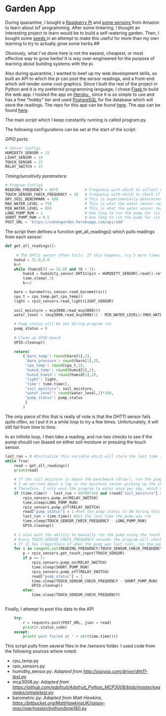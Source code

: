 # Garden App

During quarantine, I bought a <a href = "https://www.raspberrypi.org/products/raspberry-pi-4-model-b/"> Raspberry Pi</a> and <a href = "https://www.amazon.com/gp/product/B07TLRYGT1/ref=ppx_yo_dt_b_asin_title_o04_s01?ie=UTF8&psc=1"> some </a> <a href = "https://www.amazon.com/gp/product/B01J9GD3DG/ref=ppx_yo_dt_b_asin_title_o02_s00?ie=UTF8&psc=1"> sensors </a> from Amazon to learn about IoT programming. After some tinkering, I thought an interesting project to learn would be to build a self-watering garden. Then, I bought some <a href = "https://www.amazon.com/gp/product/B06ZY8JGJ4/ref=ppx_yo_dt_b_asin_title_o04_s00?ie=UTF8&psc=1"> seeds </a> in an attempt to make this useful for more than my own learning to try to actually grow some herbs.##

Obviously, what I've done here is not the easiest, cheapest, or most effective way to grow herbs! It is way over-engineered for the purpose of learning about building systems with the pi.

Also during quarantine, I wanted to beef up my web development skills, so built an API to which the pi can post the sensor readings, and a front-end which will render some cool graphics. Since I built the rest of the project in Python and it is my preferred programming language, I chose <a href="https://flask.palletsprojects.com/en/1.1.x/"> Flask </a> to build the web app. I hosted the app on <a href = "https://www.heroku.com/"> Heroku </a>, since it is so simple to use and has a free "hobby" tier and used <a href = "https://www.postgresql.org/"> PostgreSQL</a> for the database which will store the readings. The repo for this app can be found <a href="https://github.com/brandonfcohen1/garden_app_webapp"> here</a>. The app can be found <a href="http://cohengarden.herokuapp.com/"> here</a>.

The main script which I keep constantly running is called program.py. 

The following configurations can be set at the start of the script:

*GPIO ports:*
```python
# Sensor Configs
HUMIDITY_SENSOR = 15
LIGHT_SENSOR = 14
TOUCH_SENSOR = 27
RELAY_SWITCH = 17
```

*Timing/sensitivity parameters:*
```python
# Program Configs
READING_FREQUENCY = 60*5            # Frequency with which to collect data, in seconds
TOUCH_SENSOR_CHECK_FREQUENCY = 10   # Frequency with which to check if the touch sensor has been pressed
DRY_SOIL_BENCHMARK = 800            # This is experimentally determined and should be tweaked over time
MAX_WATER_LEVEL = 758               # This is what the water sensor reads when the water is full
MIN_WATER_LEVEL = 650               # This is what the water sensor reads when the water is empty
LONG_PUMP_RUN = 1                   # How long to run the pump for (in seconds) when the soil is dry
SHORT_PUMP_RUN = 0.5                # How long to run the pump for (in seconds) when the touch sensor is pressed
POST_URL = 'https://cohengarden.herokuapp.com/api/add'

```

The script then defines a function get_all_readings() which pulls readings from each sensor:
```python
def get_all_readings():
    
     # The DHT11 sensor often fails. If this happens, try 5 more times before giving up and skipping the reading.
    humid = 32.0,0.0
    k=0
    while (humid[0] == 32.0) and (k < 5):
        humid = humidity_sensor.DHT11(pin = HUMIDITY_SENSOR).read().return_results()
        time.sleep(.3)
        k+=1

    baro = barometric_sensor.read_barometric()
    cpu_t = cpu_temp.get_cpu_temp()
    light = rpio_sensors.read_light(LIGHT_SENSOR)
    
    soil_moisture = mcp3008.read_mcp3008(0)
    water_level = (mcp3008.read_mcp3008(1) - MIN_WATER_LEVEL)/(MAX_WATER_LEVEL - MIN_WATER_LEVEL) 

    # Pump status will be set during program run
    pump_status = 0
    
    # Clean up GPIO board
    GPIO.cleanup()
    
    return(
        {'baro_temp': round(baro[0],2),
         'baro_pressure': round(baro[1],2),
         'cpu_temp': round(cpu_t,2),
         'humid_temp': round(humid[0],2),
         'humid_humid': round(humid[1],2),
         'light': light,
         'time': time.time(),
         "soil_moisture": soil_moisture,
         "water_level": round(water_level,2)*100,
         "pump_status": pump_status
         }
        )
```
The only piece of this that is really of note is that the DHT11 sensor fails quite often, so I put it in a while loop to try a few times. Unfortunately, it will still fail from time to time.

In an infinite loop, I then take a reading, and run two checks to see if the pump should run (based on either soil moisture or pressing the touch sensor.
```python
last_run = 0 #Initialize this variable which will store the last time the pump was on
while True:
    read = get_all_readings()
    print(read)   
    
    # If the soil moisture is above the benchmark (drier), run the pump for LONG_PUMP_RUN second.
    # I am worried about a lag in the moisture sensor picking up the change in moisture content and I don't want to over-water.
    # Therefore, I only want the program to water once per day, which will be checked for using the "last_run" variable
    if (time.time() - last_run > 60*60*24) and (read["soil_moisture"] > DRY_SOIL_BENCHMARK):
        rpio_sensors.pump_on(RELAY_SWITCH)
        time.sleep(LONG_PUMP_RUN)
        rpio_sensors.pump_off(RELAY_SWITCH)
        read["pump_status"] = 1 #Set the pump status to ON during this interval
        last_run = time.time() #Set the last time the pump was run
        time.sleep(TOUCH_SENSOR_CHECK_FREQUENCY - LONG_PUMP_RUN)
        GPIO.cleanup()
    
    # I also want the ability to manually run the pump using the touch sensor
    # Every TOUCH_SENSOR_CHECK_FREQUENCY seconds the program will check to see if the touch sensor has been pressed
    # If it has (regardless of when the pump was last run), run the pump for SHORT_PUMP_RUN seconds
    for i in range(0,int(READING_FREQUENCY/TOUCH_SENSOR_CHECK_FREQUENCY)):
        p = rpio_sensors.get_touch_input(TOUCH_SENSOR)
        if p == 1:
            rpio_sensors.pump_on(RELAY_SWITCH)
            time.sleep(SHORT_PUMP_RUN)
            rpio_sensors.pump_off(RELAY_SWITCH)
            read["pump_status"] = 1
            time.sleep(TOUCH_SENSOR_CHECK_FREQUENCY - SHORT_PUMP_RUN)
            GPIO.cleanup()
        else:
            time.sleep(TOUCH_SENSOR_CHECK_FREQUENCY)
    
```

Finally, I attempt to post this data to the API
```python
    try:
        r = requests.post(POST_URL, json = read)
        print(r.status_code)
    except:
        print('post failed at ' + str(time.time()))

```

This script pulls from several files in the /sensors folder. I used code from the following sources where noted:
* cpu_temp.py
* rpio_sensors.py
* humidity_sensor.py: *Adapted from http://osoyoo.com/driver/dht11-test.py*
* mcp3008.py: *Adapted from https://github.com/adafruit/Adafruit_Python_MCP3008/blob/master/examples/simpletest.py*
* barometric.py: *Adapted from Matt Hawkins, https://bitbucket.org/MattHawkinsUK/rpispy-misc/raw/master/python/bmp180.py*
